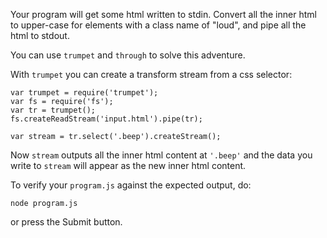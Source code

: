 Your program will get some html written to stdin. Convert all the inner html to
upper-case for elements with a class name of "loud",
and pipe all the html to stdout.

You can use `trumpet` and `through` to solve this adventure.

With `trumpet` you can create a transform stream from a css selector:

    var trumpet = require('trumpet');
    var fs = require('fs');
    var tr = trumpet();
    fs.createReadStream('input.html').pipe(tr);
    
    var stream = tr.select('.beep').createStream();

Now `stream` outputs all the inner html content at `'.beep'` and the data you
write to `stream` will appear as the new inner html content.

To verify your `program.js` against the expected output, do:

`node program.js`

or press the Submit button.
